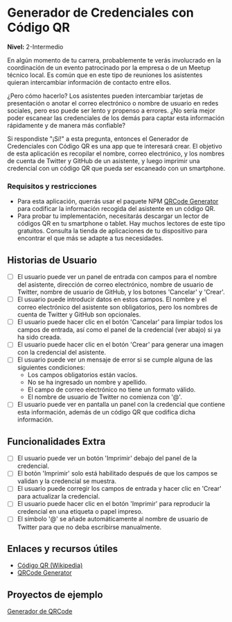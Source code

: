 # Generador de Credenciales con Código QR  
**Nivel:** 2-Intermedio  
  
En algún momento de tu carrera, probablemente te verás involucrado en la coordinación de un evento patrocinado por la empresa o de un Meetup técnico local. Es común que en este tipo de reuniones los asistentes quieran intercambiar información de contacto entre ellos.  
  
¿Pero cómo hacerlo? Los asistentes pueden intercambiar tarjetas de presentación o anotar el correo electrónico o nombre de usuario en redes sociales, pero eso puede ser lento y propenso a errores. ¿No sería mejor poder escanear las credenciales de los demás para captar esta información rápidamente y de manera más confiable?  
  
Si respondiste "¡Sí!" a esta pregunta, entonces el Generador de Credenciales con Código QR es una app que te interesará crear. El objetivo de esta aplicación es recopilar el nombre, correo electrónico, y los nombres de cuenta de Twitter y GitHub de un asistente, y luego imprimir una credencial con un código QR que pueda ser escaneado con un smartphone.  
  
### Requisitos y restricciones  
  
- Para esta aplicación, querrás usar el paquete NPM [QRCode Generator](https://www.npmjs.com/package/qrcode-generator) para codificar la información recogida del asistente en un código QR.  
- Para probar tu implementación, necesitarás descargar un lector de códigos QR en tu smartphone o tablet. Hay muchos lectores de este tipo gratuitos. Consulta la tienda de aplicaciones de tu dispositivo para encontrar el que más se adapte a tus necesidades.  
  
## Historias de Usuario  
  
-   [ ] El usuario puede ver un panel de entrada con campos para el nombre del asistente, dirección de correo electrónico, nombre de usuario de Twitter, nombre de usuario de GitHub, y los botones 'Cancelar' y 'Crear'.  
-   [ ] El usuario puede introducir datos en estos campos. El nombre y el correo electrónico del asistente son obligatorios, pero los nombres de cuenta de Twitter y GitHub son opcionales.  
-   [ ] El usuario puede hacer clic en el botón 'Cancelar' para limpiar todos los campos de entrada, así como el panel de la credencial (ver abajo) si ya ha sido creada.  
-   [ ] El usuario puede hacer clic en el botón 'Crear' para generar una imagen con la credencial del asistente.  
-   [ ] El usuario puede ver un mensaje de error si se cumple alguna de las siguientes condiciones:  
    - Los campos obligatorios están vacíos.  
    - No se ha ingresado un nombre y apellido.  
    - El campo de correo electrónico no tiene un formato válido.  
    - El nombre de usuario de Twitter no comienza con '@'.  
-   [ ] El usuario puede ver en pantalla un panel con la credencial que contiene esta información, además de un código QR que codifica dicha información.  
  
## Funcionalidades Extra  
  
-   [ ] El usuario puede ver un botón 'Imprimir' debajo del panel de la credencial.  
-   [ ] El botón 'Imprimir' solo está habilitado después de que los campos se validan y la credencial se muestra.  
-   [ ] El usuario puede corregir los campos de entrada y hacer clic en 'Crear' para actualizar la credencial.  
-   [ ] El usuario puede hacer clic en el botón 'Imprimir' para reproducir la credencial en una etiqueta o papel impreso.  
-   [ ] El símbolo '@' se añade automáticamente al nombre de usuario de Twitter para que no deba escribirse manualmente.  
  
## Enlaces y recursos útiles  
  
- [Código QR (Wikipedia)](https://es.wikipedia.org/wiki/Código_QR)  
- [QRCode Generator](https://www.npmjs.com/package/qrcode-generator)  
  
## Proyectos de ejemplo  
  
[Generador de QRCode](https://kazuhikoarase.github.io/qrcode-generator/js/demo/)  